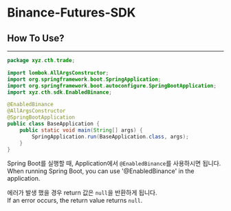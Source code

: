 # Binance-Futures-SDK

## How To Use?
---

```java
package xyz.cth.trade;

import lombok.AllArgsConstructor;
import org.springframework.boot.SpringApplication;
import org.springframework.boot.autoconfigure.SpringBootApplication;
import xyz.cth.sdk.EnabledBinance;

@EnabledBinance
@AllArgsConstructor
@SpringBootApplication
public class BaseApplication {
	public static void main(String[] args) {
		SpringApplication.run(BaseApplication.class, args);
	}
}
```

Spring Boot를 실행할 때, Application에서 `@EnabledBinance`를 사용하시면 됩니다.\
When running Spring Boot, you can use '@EnabledBinance' in the application.

에러가 발생 했을 경우 return 값은 `null`을 반환하게 됩니다.\
If an error occurs, the return value returns `null`.
